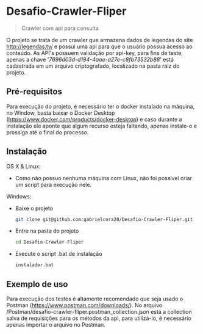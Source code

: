 # Desafio-Crawler-Fliper
>  Crawler com api para consulta

O projeto se trata de um crawler que armazena dados de legendas do site <http://legendas.tv/> e possui uma api para que o usuário possua acesso ao conteúdo. 
As API's possuem validação por api-key, para fins de teste, apenas a chave '_7696d03d-d194-4aae-a27e-c8fb73532b88_' está cadastrada em um arquivo criptografado, localizado na pasta raiz do projeto.

## Pré-requisitos

Para execução do projeto, é necessário ter o docker instalado na máquina, no Window, basta baixar o Docker Desktop (<https://www.docker.com/products/docker-desktop>) e caso durante a instalação ele aponte que algum recurso esteja faltando, apenas instale-o e prossiga até o final do processo.

## Instalação

OS X & Linux:

* Como não possuo nenhuma máquina com Linux, não foi possível criar um script para execução nele.

Windows:

* Baixe o projeto
    ```sh
    git clone git@github.com:gabrielcora20/Desafio-Crawler-Fliper.git
    ``` 
* Entre na pasta do projeto 
    ```sh
    cd Desafio-Crawler-Fliper
    ```
* Execute o script .bat de instalação
    ```sh
    instalador.bat
    ```

## Exemplo de uso

Para execução dos testes é altamente recomendado que seja usado o Postman (<https://www.postman.com/downloads/>). No arquivo /Postman/desafio-crawler-fliper.postman_collection.json está a collection salva de requisições para os métodos da api, para utilizá-lo, é necessário apenas importar o arquivo no Postman.